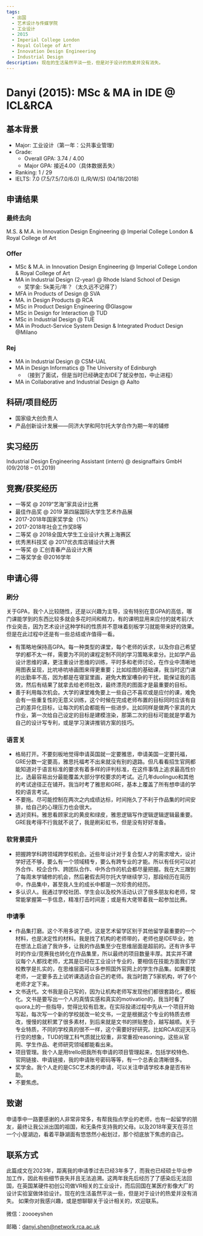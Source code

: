 ```yaml
---
tags:
  - 出国
  - 艺术设计与传媒学院
  - 工业设计
  - 2015
  - Imperial College London
  - Royal College of Art
  - Innovation Design Engineering
  - Industrial Design
description: 现在的生活虽然平淡一些，但是对于设计的热爱并没有消失。
---
```

# Danyi (2015): MSc & MA in IDE @ ICL&RCA

## 基本背景

- Major: 工业设计（第一年：公共事业管理）
- Grade:
  - Overall GPA: 3.74 / 4.00
  - Major GPA: 接近4.00（具体数据丢失）
- Ranking: 1 / 29
- IELTS: 7.0 (7.5/7.5/7.0/6.0) (L/R/W/S) (04/18/2018)

## 申请结果

### 最终去向

M.S. & M.A. in Innovation Design Engineering @ Imperial College London & Royal College of Art

### Offer

- MSc & M.A. in Innovation Design Engineering @ Imperial College London & Royal College of Art
- MA in Industrial Design (2-year) @ Rhode Island School of Design
  - 奖学金: 5k美元/年？（太久远不记得了）
- MFA in Products of Design @ SVA
- MA. in Design Products @ RCA
- MSc in Product Design Engineering @Glasgow
- MSc in Design for Interaction @ TUD
- MSc in Industrial Design @ TUE
- MA in Product-Service System Design & Integrated Product Design @Milano

### Rej

- MA in Industrial Design @ CSM-UAL
- MA in Design Informatics @ The University of Edinburgh
  - （接到了面试，但是当时已经确定去IDE了就没参加，中止进程）
- MA in Collaborative and Industrial Design @ Aalto

## 科研/项目经历

- 国家级大创负责人
- 产品创新设计发展——同济大学和阿尔托大学合作为期一年的辅修

## 实习经历

Industrial Design Engineering Assistant (intern) @ designaffairs GmbH (09/2018 – 01.2019)

## 竞赛/获奖经历

- 一等奖 @ 2019“艺海”家具设计比赛
- 最佳作品奖 @ 2019 第四届国际大学生艺术作品展
- 2017-2018年国家奖学金（1%）
- 2017-2018年社会工作奖B等
- 二等奖 @ 2018全国大学生工业设计大赛上海赛区
- 优秀黑科技奖 @ 2017优衣库店铺设计大赛
- 一等奖 @ 汇创青春产品设计大赛
- 二等奖学金 @2016学年

## 申请心得

### 刷分

关于GPA，我个人比较随性，还是以兴趣为主导，没有特别在意GPA的高低，哪门课能学到的东西比较多就会多花时间和精力，有的课明显用来应付的就考前/大作业突击，因为艺术设计这种学科的性质并不意味着刻板学习就能带来好的效果。但是在此过程中还是有一些总结或许值得一看。

- 有策略地保持高GPA。每一种类型的课堂，每个老师的诉求，以及你自己希望学的都不太一样，需要为不同的课程定制不同的学习策略来拿分。比如学产品设计思维的课，更注重设计思维的训练，平时多和老师讨论，在作业中清晰地用图表呈现，比吭哧吭哧画图来得更重要；比如绘图的基础课，我当时这门课的出勤率不高，因为都是在寝室里画，避免大教室嘈杂的干扰，能保证我的高效，然后有结果了就拿去给老师批改，最终漂亮的图面才是最重要的目标。
- 善于利用每次机会。大学的课堂难免要上一些自己不喜欢或是应付的课，难免会有一些重复性的无意义训练，这个时候在完成老师布置的目标同时应该有自己的差异化目标，让每次的机会都能有一些进步。比如同样是做两个家具的大作业，第一次给自己设定的目标是建模渲染，那第二次的目标可能就是学着为自己的设计写专利，或是学习演讲推销方案的技巧。

### 语言关

- 格局打开。不要刻板地觉得申请英国就一定要雅思，申请美国一定要托福，GRE分数一定要高，雅思托福考不出来就没有别的退路。但凡看看招生官网都能知道对于语言标准的要求有着多样的评判标准，在这件事情上追求最高性价比，选最容易出分最能覆盖大部分学校要求的考试。近几年duolinguo和其他的考试途径正在铺开。我当时考了雅思和GRE，基本上覆盖了所有想申请的学校的语言考试。
- 不要拖。尽可能控制在两次之内成绩达标，时间拖久了不利于作品集的时间安排，给自己的心理压力也会很大。
- 选对资料。雅思看顾家北的黄皮和绿皮，雅思逻辑写作逻辑逻辑逻辑最重要。GRE我考得不行我就不说了，我是刷彩虹书，但是没有好好准备。

### 软背景提升

- 把握跨学科跨领域跨学校机会。近些年设计对于复合型人才的需求增大，设计学好还不够，要么有一个领域精专，要么有跨专业的才能。所以有任何可以对外合作、校企合作、跨团队合作、中外合作的机会都尽量把握。我在大三蹭到了每周末学辅修的机会，然后暑假去阿尔托大学继续学习，那段经历在简历中，作品集中，甚至我人生的成长中都是一次珍贵的经历。
- 多认识人。我通过学校社团、学生会以及校外活动认识了很多朋友和老师，常常能掌握第一手信息，精准打击时间差；或是有大佬带着我一起参加比赛。

### 申请季

- 作品集打磨。这个不用多说了吧，这是艺术留学区别于其他留学最重要的一个材料，也是决定性的材料。我是找了机构的老师带的，老师也是IDE毕业，她在想法上启迪了我许多，让我的作品集至少在思维层面是超前的。还有许多平时的作业/竞赛我也转化在作品集里，所以最终的项目数量丰厚。其实并不建议每个人都找老师，尤其是已经在工业设计专业的，要相信在技能方面我们学校教学是扎实的，在思维层面可以多参照国外官网上的学生作品集。如果要找老师，一定要多去上试听课选适合自己的老师。我当时跑了5家机构，听了6个老师才定下来。
- 文书迭代。文书我是自己写的，因为让机构老师写发现他们都很套路化，模板化。文书是要写出一个人的真情实感和真实的motivation的，我当时看了quora上的一些指导，觉得比较有启发。在实际投递过程中先从一个项目开始写起，每次写一个新的学校就改一轮文书，一定是根据这个专业的特质去修改，慢慢的就积累了很多素材，到后来就是文书的拼贴整合，越写越顺。关于专业特质，不同的学校真的很不一样，这个需要好好研究。比如RCA欢迎天马行空的想象，TUD的理工科气质就比较重，非常重视reasoning，这些从官网、学生作品、老师研究领域都能看出来。
- 项目管理。我个人是用trello把我所有申请的项目管理起来，包括学校特色、官网链接、申请链接，我的申请账号密码等等，有一个总表会清晰很多。
- 奖学金。我个人走的是CSC艺术类的申请，可以关注申请学校本身是否有补助。
- 不要焦虑。

## 致谢

申请季中一路要感谢的人非常非常多，有帮我指点学业的老师，也有一起留学的朋友，最终让我公派出国的祖国，和无条件支持我的父母。以及2018年夏天在芬兰一个小屋湖边，看着平静湖面有悠悠然小船划过，那个彻底放下焦虑的自己。

## 联系方式

此篇成文在2023年，距离我的申请季过去已经3年多了，而我也已经硕士毕业参加工作，因此有些细节丧失并且无法追溯。这两年我先后经历了了感染后无法回国，在英国某硬件初创公司做VR相关的工业设计，而后回国在某医疗影像大厂的设计实验室做体验设计。现在的生活虽然平淡一些，但是对于设计的热爱并没有消失。
如果你对我感兴趣，或是想聊聊关于设计相关的，欢迎联系。

微信：zoooeyshen

邮箱：danyi.shen@network.rca.ac.uk
